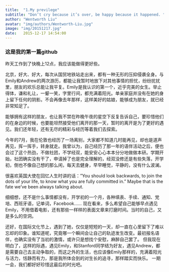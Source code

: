 ```yaml
---
title:  "1.My previlege"
subtitle: "Don’t cry because it’s over, be happy because it happened. "
author: "Wentworth Liu"
avatar: "img/authors/Wentworth-Liu.jpg"
image: "img/20151217.jpg"
date:   2015-12-17 14:54:00
---
```


### 这是我的第一篇github ###

昨天工作到了快晚上12点，我应该能做得更好些。

北京，好大、好大，每次从国贸地铁站走出来，都有一种无形的压抑侵袭全身。与Emily和Andrew的两次游历，都能让我暂时地放下对其他事情的担忧，纷纷扰扰里，朋友的欢乐总能让我平复。Emily是我认识的第一个，近乎完美的女生。举止得体，谦和礼让，一颦一笑，字里行间，都充满着阳光。单亲家庭并没有在她的身上留下任何的阴影。不会再像去年那样，这样美好的姑娘，能够成为朋友，就已经非常知足了。

能够拥有这样的朋友，也让我不禁在昨晚午夜的星空下反复告诉自己，要珍惜他们的在身边的时候，也要能坦然接受他们离开的那一天，暂时的离开是为了更好的遇见。我们还年轻，还有无尽的精彩与经历等着我们去探索。

今年的7月，我在伦敦也经历了一场离别，大家都不知道几时能再见，却也是道声再见，挥一挥手，转身就走。我曾以为，自己经历了那一年的语伴活动之后，便也会过了这个热劲，不做社团，不学经双，能安安心心本本分分地做做本研。学期开始，社团确实没有干了，申请掉了也是完全理解的，经双没修还是有些失落，开学初，倒也不像自己想的那么闲，每天去健身，早早睡觉，平静的，没有什么波澜。
 
很喜欢英国大使在回忆人生时讲的话：”You should look backwards, to join the dots of your life, to know what you are fully committed in.”  Maybe that is the fate we’ve been always talking about. 

细细想，还不是什么事情都没有，开学初的一个月，各种填表、手续、通知、党培、西班牙语，记单词，Facebook…… 现在看来，多么希望自己能够早点遇见Emily，不用借着电影，还有那些一样样的表面文章来打磨时间。当时的自己，又是多么的空洞。

还好，在国际文化节上，遇到了她，仅仅是短短的一天，却一直在心里留下了难以忘却的印象。谁知道呢，究竟哪一个瞬间会让自己的轨迹发生改变。最初报名语伴，也确实没有了当初的激情，或许只是想找个安慰，麻醉自己罢了。
但我现在明白了，这样的际遇，遇见Emily，和Stanford同学结为好友，遇见Andrew，都是需要自己去主动争取的，而这之外的生活，也应该像Emily那样的，充满着阳光与活力，恬静而有力，那是我所体会到的对生长的追寻，那样踏实而快乐。
一期一会，我们都好好珍惜这最后的时光吧。





